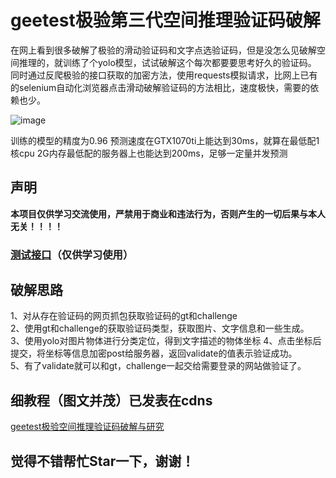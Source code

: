 # geetest极验第三代空间推理验证码破解
在网上看到很多破解了极验的滑动验证码和文字点选验证码，但是没怎么见破解空间推理的，就训练了个yolo模型，试试破解这个每次都要要思考好久的验证码。
同时通过反爬极验的接口获取的加密方法，使用requests模拟请求，比网上已有的selenium自动化浏览器点击滑动破解验证码的方法相比，速度极快，需要的依赖也少。   
     
![image](https://github.com/cycyup/crack_geetest/blob/main/images/test1.jpg)     
       
训练的模型的精度为0.96 预测速度在GTX1070ti上能达到30ms，就算在最低配1核cpu 2G内存最低配的服务器上也能达到200ms，足够一定量并发预测   

## **声明**
**本项目仅供学习交流使用，严禁用于商业和违法行为，否则产生的一切后果与本人无关！！！！**

### [测试接口](https://github.com/cycyup/crack_geetest/blob/main/%E6%B5%8B%E8%AF%95%E6%8E%A5%E5%8F%A3.md)（仅供学习使用）

## **破解思路**     
1、对从存在验证码的网页抓包获取验证码的gt和challenge   
2、使用gt和challenge的获取验证码类型，获取图片、文字信息和一些生成。
3、使用yolo对图片物体进行分类定位，得到文字描述的物体坐标
4、点击坐标后提交，将坐标等信息加密post给服务器，返回validate的值表示验证成功。    
5、有了validate就可以和gt，challenge一起交给需要登录的网站做验证了。    

## 细教程（图文并茂）已发表在cdns
[geetest极验空间推理验证码破解与研究](https://mp.csdn.net/mp_blog/creation/editor/122953184)

## 觉得不错帮忙Star一下，谢谢！
